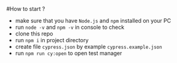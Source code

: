 #How to start ?
- make sure that you have `Node.js` and `npm` installed on your PC
-  run `node -v` and `npm -v` in console to check
- clone this repo
- run `npm i` in project directory
- create file `cypress.json` by example `cypress.example.json`
- run `npm run cy:open` to open test manager
